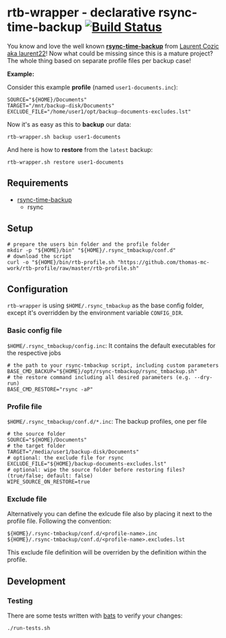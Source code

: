 # rtb-wrapper - declarative rsync-time-backup [![Build Status](https://travis-ci.org/thomas-mc-work/rtb-wrapper.svg?branch=master)](https://travis-ci.org/thomas-mc-work/rtb-wrapper)

You know and love the well known __[rsync-time-backup](https://github.com/laurent22/rsync-time-backup)__ from
[Laurent Cozic aka laurent22](https://github.com/laurent22)! Now what could be missing since this is a mature 
project? The whole thing based on separate profile files per backup case!

__Example:__

Consider this example __profile__ (named `user1-documents.inc`):

    SOURCE="${HOME}/Documents"
    TARGET="/mnt/backup-disk/Documents"
    EXCLUDE_FILE="/home/user1/opt/backup-documents-excludes.lst"

Now it's as easy as this to __backup__ our data:

    rtb-wrapper.sh backup user1-documents 

And here is how to __restore__ from the `latest` backup:

    rtb-wrapper.sh restore user1-documents

## Requirements

- [rsync-time-backup](https://github.com/laurent22/rsync-time-backup)
  - rsync

## Setup

    # prepare the users bin folder and the profile folder
    mkdir -p "${HOME}/bin" "${HOME}/.rsync_tmbackup/conf.d"
    # download the script
    curl -o "${HOME}/bin/rtb-profile.sh "https://github.com/thomas-mc-work/rtb-profile/raw/master/rtb-profile.sh"

## Configuration

`rtb-wrapper` is using `$HOME/.rsync_tmbackup` as the base config folder, except it's overridden by the environment variable `CONFIG_DIR`.

### Basic config file

`$HOME/.rsync_tmbackup/config.inc`: It contains the default executables for the respective jobs

    # the path to your rsync-tmbackup script, including custom parameters
    BASE_CMD_BACKUP="${HOME}/opt/rsync-tmbackup/rsync_tmbackup.sh"
    # the restore command including all desired parameters (e.g. --dry-run)
    BASE_CMD_RESTORE="rsync -aP"

### Profile file

`$HOME/.rsync_tmbackup/conf.d/*.inc`: The backup profiles, one per file

    # the source folder
    SOURCE="${HOME}/Documents"
    # the target folder
    TARGET="/media/user1/backup-disk/Documents"
    # optional: the exclude file for rsync
    EXCLUDE_FILE="${HOME}/backup-documents-excludes.lst"
    # optional: wipe the source folder before restoring files? (true/false; default: false)
    WIPE_SOURCE_ON_RESTORE=true

### Exclude file

Alternatively you can define the exlcude file also by placing it next to the profile file. Following the convention:

    ${HOME}/.rsync-tmbackup/conf.d/<profile-name>.inc
    ${HOME}/.rsync-tmbackup/conf.d/<profile-name>.excludes.lst

This exclude file definition will be overriden by the definition within the profile.

## Development

### Testing

There are some tests written with [bats](https://github.com/sstephenson/bats) to verify your changes:

```bash
./run-tests.sh
```
